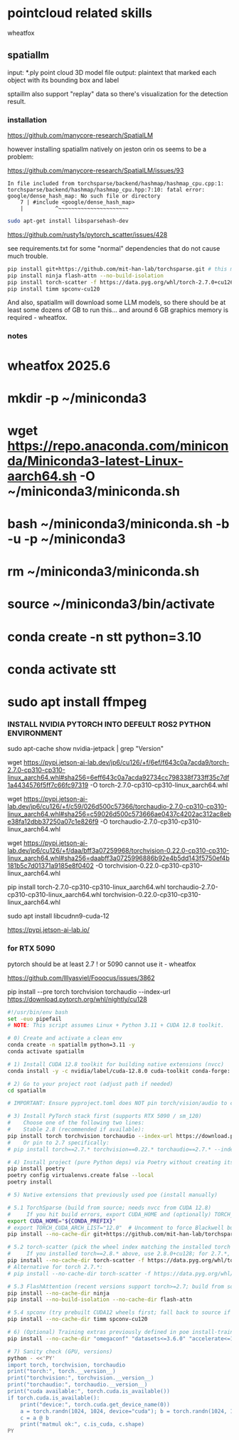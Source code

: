 # pointcloud related skills

wheatfox

## spatiallm

input: *.ply point cloud 3D model file
output: plaintext that marked each object with its bounding box and label

sptaillm also support "replay" data so there's visualization for the detection result.

### installation

https://github.com/manycore-research/SpatialLM

however installing spatiallm natively on jeston orin os seems to be a problem:

https://github.com/manycore-research/SpatialLM/issues/93

```
In file included from torchsparse/backend/hashmap/hashmap_cpu.cpp:1:
torchsparse/backend/hashmap/hashmap_cpu.hpp:7:10: fatal error: google/dense_hash_map: No such file or directory
    7 | #include <google/dense_hash_map>
    |          ^~~~~~~~~~~~~~~~~~~~~~~
```

```bash
sudo apt-get install libsparsehash-dev
```

https://github.com/rusty1s/pytorch_scatter/issues/428

see requirements.txt for some "normal" dependencies that do not cause much trouble.

```bash
pip install git+https://github.com/mit-han-lab/torchsparse.git # this may take forever :(, and requires a lot of space because we are building C++ code
pip install ninja flash-attn --no-build-isolation
pip install torch-scatter -f https://data.pyg.org/whl/torch-2.7.0+cu126.html # jeston orin uses cuda 12.6
pip install timm spconv-cu120
```

And also, spatiallm will download some LLM models, so there should be at least some dozens of GB to run this... and around 6 GB graphics memory is required - wheatfox.

### notes

# wheatfox 2025.6

# mkdir -p ~/miniconda3
# wget https://repo.anaconda.com/miniconda/Miniconda3-latest-Linux-aarch64.sh -O ~/miniconda3/miniconda.sh
# bash ~/miniconda3/miniconda.sh -b -u -p ~/miniconda3
# rm ~/miniconda3/miniconda.sh

# source ~/miniconda3/bin/activate
# conda create -n stt python=3.10
# conda activate stt

# sudo apt install ffmpeg

### INSTALL NVIDIA PYTORCH INTO DEFEULT ROS2 PYTHON ENVIRONMENT

sudo apt-cache show nvidia-jetpack | grep "Version"

wget https://pypi.jetson-ai-lab.dev/jp6/cu126/+f/6ef/f643c0a7acda9/torch-2.7.0-cp310-cp310-linux_aarch64.whl#sha256=6eff643c0a7acda92734cc798338f733ff35c7df1a4434576f5ff7c66fc97319 -O torch-2.7.0-cp310-cp310-linux_aarch64.whl

wget https://pypi.jetson-ai-lab.dev/jp6/cu126/+f/c59/026d500c57366/torchaudio-2.7.0-cp310-cp310-linux_aarch64.whl#sha256=c59026d500c573666ae0437c4202ac312ac8ebe38fa12dbb37250a07c1e826f9 -O torchaudio-2.7.0-cp310-cp310-linux_aarch64.whl

wget https://pypi.jetson-ai-lab.dev/jp6/cu126/+f/daa/bff3a07259968/torchvision-0.22.0-cp310-cp310-linux_aarch64.whl#sha256=daabff3a0725996886b92e4b5dd143f5750ef4b181b5c7d01371a9185e8f0402 -O torchvision-0.22.0-cp310-cp310-linux_aarch64.whl

pip install torch-2.7.0-cp310-cp310-linux_aarch64.whl torchaudio-2.7.0-cp310-cp310-linux_aarch64.whl torchvision-0.22.0-cp310-cp310-linux_aarch64.whl

sudo apt install libcudnn9-cuda-12 

https://pypi.jetson-ai-lab.io/

### for RTX 5090

pytorch should be at least 2.7 ! or 5090 cannot use it - wheatfox

https://github.com/lllyasviel/Fooocus/issues/3862

pip install --pre torch torchvision torchaudio --index-url https://download.pytorch.org/whl/nightly/cu128

```bash
#!/usr/bin/env bash
set -euo pipefail
# NOTE: This script assumes Linux + Python 3.11 + CUDA 12.8 toolkit.

# 0) Create and activate a clean env
conda create -n spatiallm python=3.11 -y
conda activate spatiallm

# 1) Install CUDA 12.8 toolkit for building native extensions (nvcc)
conda install -y -c nvidia/label/cuda-12.8.0 cuda-toolkit conda-forge::sparsehash

# 2) Go to your project root (adjust path if needed)
cd spatiallm

# IMPORTANT: Ensure pyproject.toml does NOT pin torch/vision/audio to cu124 and has no poe tasks.

# 3) Install PyTorch stack first (supports RTX 5090 / sm_120)
#    Choose one of the following two lines:
#    Stable 2.8 (recommended if available):
pip install torch torchvision torchaudio --index-url https://download.pytorch.org/whl/cu128
#    Or pin to 2.7 specifically:
# pip install torch==2.7.* torchvision==0.22.* torchaudio==2.7.* --index-url https://download.pytorch.org/whl/cu128

# 4) Install project (pure Python deps) via Poetry without creating its own venv
pip install poetry
poetry config virtualenvs.create false --local
poetry install

# 5) Native extensions that previously used poe (install manually)

# 5.1 TorchSparse (build from source; needs nvcc from CUDA 12.8)
#     If you hit build errors, export CUDA_HOME and (optionally) TORCH_CUDA_ARCH_LIST.
export CUDA_HOME="${CONDA_PREFIX}"
# export TORCH_CUDA_ARCH_LIST="12.0"  # Uncomment to force Blackwell build only
pip install --no-cache-dir git+https://github.com/mit-han-lab/torchsparse.git

# 5.2 torch-scatter (pick the wheel index matching the installed torch version)
#     If you installed torch==2.8.* above, use 2.8.0+cu128; for 2.7.*, change the URL accordingly.
pip install --no-cache-dir torch-scatter -f https://data.pyg.org/whl/torch-2.8.0+cu128.html
# Alternative for torch 2.7.*:
# pip install --no-cache-dir torch-scatter -f https://data.pyg.org/whl/torch-2.7.0+cu128.html

# 5.3 FlashAttention (recent versions support torch>=2.7; build from source if no wheel)
pip install --no-cache-dir ninja
pip install --no-build-isolation --no-cache-dir flash-attn

# 5.4 spconv (try prebuilt CUDA12 wheels first; fall back to source if needed)
pip install --no-cache-dir timm spconv-cu120

# 6) (Optional) Training extras previously defined in poe install-training
pip install --no-cache-dir "omegaconf" "datasets<=3.6.0" "accelerate<=1.7.0" "wandb"

# 7) Sanity check (GPU, versions)
python - <<'PY'
import torch, torchvision, torchaudio
print("torch:", torch.__version__)
print("torchvision:", torchvision.__version__)
print("torchaudio:", torchaudio.__version__)
print("cuda available:", torch.cuda.is_available())
if torch.cuda.is_available():
    print("device:", torch.cuda.get_device_name(0))
    a = torch.randn(1024, 1024, device="cuda"); b = torch.randn(1024, 1024, device="cuda")
    c = a @ b
    print("matmul ok:", c.is_cuda, c.shape)
PY
```